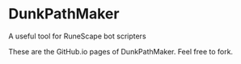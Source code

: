 DunkPathMaker
=============

A useful tool for RuneScape bot scripters

These are the GitHub.io pages of DunkPathMaker. Feel free to fork.
